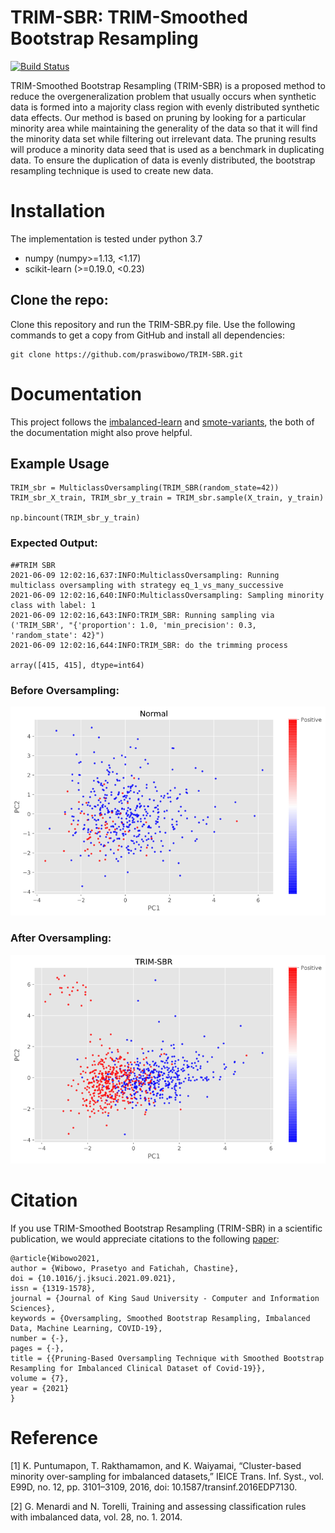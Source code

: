 # TRIM-SBR: TRIM-Smoothed Bootstrap Resampling

[![Build Status](https://api.travis-ci.com/python/mypy.svg?branch=master)](https://travis-ci.com/python/mypy)

TRIM-Smoothed Bootstrap Resampling (TRIM-SBR) is a proposed method to reduce the overgeneralization problem that usually occurs when synthetic data is formed into a majority class region with evenly distributed synthetic data effects. Our method is based on pruning by looking for a particular minority area while maintaining the generality of the data so that it will find the minority data set while filtering out irrelevant data. The pruning results will produce a minority data seed that is used as a benchmark in duplicating data. To ensure the duplication of data is evenly distributed, the bootstrap resampling technique is used to create new data.

# Installation

The implementation is tested under python 3.7

* numpy (numpy>=1.13, <1.17)
* scikit-learn (>=0.19.0, <0.23)

## Clone the repo:

Clone this repository and run the TRIM-SBR.py file. Use the following commands to get a copy from GitHub and install all dependencies:

```
git clone https://github.com/praswibowo/TRIM-SBR.git
```

# Documentation

This project follows the [imbalanced-learn](https://imbalanced-learn.org/) and [smote-variants](https://smote-variants.readthedocs.io/), the both of the documentation might also prove helpful.

## Example Usage
```
TRIM_sbr = MulticlassOversampling(TRIM_SBR(random_state=42))
TRIM_sbr_X_train, TRIM_sbr_y_train = TRIM_sbr.sample(X_train, y_train)

np.bincount(TRIM_sbr_y_train)
```
### Expected Output:

```
##TRIM SBR
2021-06-09 12:02:16,637:INFO:MulticlassOversampling: Running multiclass oversampling with strategy eq_1_vs_many_successive
2021-06-09 12:02:16,640:INFO:MulticlassOversampling: Sampling minority class with label: 1
2021-06-09 12:02:16,643:INFO:TRIM_SBR: Running sampling via ('TRIM_SBR', "{'proportion': 1.0, 'min_precision': 0.3, 'random_state': 42}")
2021-06-09 12:02:16,644:INFO:TRIM_SBR: do the trimming process

array([415, 415], dtype=int64)
```
### Before Oversampling:
![figure_1.png](images/figure_1.png)

### After Oversampling:
![figure_2.png](images/figure_2.png)

# Citation

If you use TRIM-Smoothed Bootstrap Resampling (TRIM-SBR) in a scientific publication, we would appreciate citations to the following [paper](https://www.sciencedirect.com/science/article/pii/S131915782100272X):

```
@article{Wibowo2021,
author = {Wibowo, Prasetyo and Fatichah, Chastine},
doi = {10.1016/j.jksuci.2021.09.021},
issn = {1319-1578},
journal = {Journal of King Saud University - Computer and Information Sciences},
keywords = {Oversampling, Smoothed Bootstrap Resampling, Imbalanced Data, Machine Learning, COVID-19},
number = {-},
pages = {-},
title = {{Pruning-Based Oversampling Technique with Smoothed Bootstrap Resampling for Imbalanced Clinical Dataset of Covid-19}},
volume = {7},
year = {2021}
}

```

# Reference

[1] K. Puntumapon, T. Rakthamamon, and K. Waiyamai, “Cluster-based minority over-sampling for imbalanced datasets,” IEICE Trans. Inf. Syst., vol. E99D, no. 12, pp. 3101–3109, 2016, doi: 10.1587/transinf.2016EDP7130.

[2] G. Menardi and N. Torelli, Training and assessing classification rules with imbalanced data, vol. 28, no. 1. 2014.
